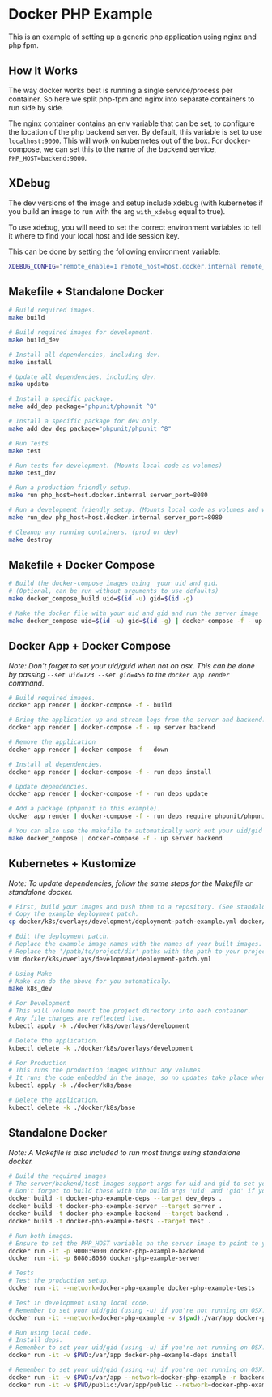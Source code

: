 # Docker PHP Example

This is an example of setting up a generic php application using nginx and php fpm.

## How It Works

The way docker works best is running a single service/process per container.
So here we split php-fpm and nginx into separate containers to run side by side.

The nginx container contains an env variable that can be set, to configure the location
of the php backend server. By default, this variable is set to use `localhost:9000`.
This will work on kubernetes out of the box. For docker-compose,
we can set this to the name of the backend service, `PHP_HOST=backend:9000`.

## XDebug

The dev versions of the image and setup include xdebug (with kubernetes if you build an image to run with the arg `with_xdebug` equal to true).

To use xdebug, you will need to set the correct environment variables to tell it where to find
your local host and ide session key.

This can be done by setting the following environment variable:

```bash
XDEBUG_CONFIG="remote_enable=1 remote_host=host.docker.internal remote_port=9000"
```

## Makefile + Standalone Docker

```bash
# Build required images.
make build

# Build required images for development.
make build_dev

# Install all dependencies, including dev.
make install

# Update all dependencies, including dev.
make update

# Install a specific package.
make add_dep package="phpunit/phpunit ^8"

# Install a specific package for dev only.
make add_dev_dep package="phpunit/phpunit ^8"

# Run Tests
make test

# Run tests for development. (Mounts local code as volumes)
make test_dev

# Run a production friendly setup. 
make run php_host=host.docker.internal server_port=8080

# Run a development friendly setup. (Mounts local code as volumes and watches logs)
make run_dev php_host=host.docker.internal server_port=8080

# Cleanup any running containers. (prod or dev)
make destroy
```

## Makefile + Docker Compose

```bash
# Build the docker-compose images using  your uid and gid.
# (Optional, can be run without arguments to use defaults)
make docker_compose_build uid=$(id -u) gid=$(id -g)

# Make the docker file with your uid and gid and run the server image  through docker compose.
make docker_compose uid=$(id -u) gid=$(id -g) | docker-compose -f - up server backend
```

## Docker App + Docker Compose

*Note: Don't forget to set your uid/guid when not on osx. This can be done by passing `--set uid=123 --set gid=456` to the `docker app render` command.*

```bash
# Build required images.
docker app render | docker-compose -f - build

# Bring the application up and stream logs from the server and backend.
docker app render | docker-compose -f - up server backend

# Remove the application
docker app render | docker-compose -f - down

# Install al dependencies.
docker app render | docker-compose -f - run deps install

# Update dependencies.
docker app render | docker-compose -f - run deps update

# Add a package (phpunit in this example).
docker app render | docker-compose -f - run deps require phpunit/phpunit ^8

# You can also use the makefile to automatically work out your uid/gid settings.
make docker_compose | docker-compose -f - up server backend
```

## Kubernetes + Kustomize

*Note: To update dependencies, follow the same steps for the Makefile or standalone docker.*

```bash
# First, build your images and push them to a repository. (See standalone docker below).
# Copy the example deployment patch.
cp docker/k8s/overlays/development/deployment-patch-example.yml docker/k8s/overlays/development/deployment-patch.yml 

# Edit the deployment patch.
# Replace the example image names with the names of your built images.
# Replace the '/path/to/project/dir' paths with the path to your project directory.
vim docker/k8s/overlays/development/deployment-patch.yml

# Using Make
# Make can do the above for you automaticaly.
make k8s_dev

# For Development
# This will volume mount the project directory into each container.
# Any file changes are reflected live.
kubectl apply -k ./docker/k8s/overlays/development

# Delete the application.
kubectl delete -k ./docker/k8s/overlays/development

# For Production
# This runs the production images without any volumes.
# It runs the code embedded in the image, so no updates take place when local files change.
kubectl apply -k ./docker/k8s/base

# Delete the application.
kubectl delete -k ./docker/k8s/base
```

## Standalone Docker

*Note: A Makefile is also included to run most things using standalone docker.*

```bash
# Build the required images
# The server/backend/test images support args for uid and gid to set your own to avoid permission issues when mounting volumes.
# Don't forget to build these with the build args 'uid' and 'gid' if you want to run the image locally with mounted volumes.
docker build -t docker-php-example-deps --target dev_deps .
docker build -t docker-php-example-server --target server .
docker build -t docker-php-example-backend --target backend .
docker build -t docker-php-example-tests --target test .

# Run both images.
# Ensure to set the PHP_HOST variable on the server image to point to your exposed port on the backend image.
docker run -it -p 9000:9000 docker-php-example-backend
docker run -it -p 8080:8080 docker-php-example-server

# Tests
# Test the production setup.
docker run -it --network=docker-php-example docker-php-example-tests

# Test in development using local code.
# Remember to set your uid/gid (using -u) if you're not running on OSX.
docker run -it --network=docker-php-example -v $(pwd):/var/app docker-php-example-tests

# Run using local code.
# Install deps.
# Remember to set your uid/gid (using -u) if you're not running on OSX.
docker run -it -v $PWD:/var/app docker-php-example-deps install

# Remember to set your uid/gid (using -u) if you're not running on OSX.
docker run -it -v $PWD:/var/app --network=docker-php-example -n backend docker-php-example-backend
docker run -it -v $PWD/public:/var/app/public --network=docker-php-example -n server -p 8080:8080 -e PHP_HOST=backend:9000 docker-php-example-server
```